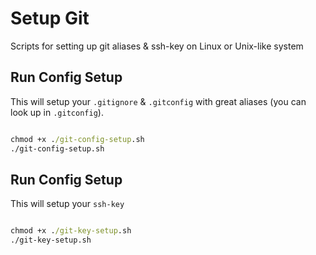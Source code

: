 # Setup Git

Scripts for setting up git aliases & ssh-key on Linux or Unix-like system

## Run Config Setup

This will setup your `.gitignore` & `.gitconfig` with great aliases (you can look up in `.gitconfig`).

```cmd

chmod +x ./git-config-setup.sh
./git-config-setup.sh

```

## Run Config Setup

This will setup your `ssh-key`

```cmd

chmod +x ./git-key-setup.sh
./git-key-setup.sh

```

